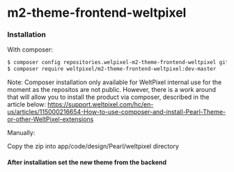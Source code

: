 # m2-theme-frontend-weltpixel

### Installation

With composer:

```sh
$ composer config repositories.welpixel-m2-theme-frontend-weltpixel git git@github.com:rusdragos/m2-theme-frontend-weltpixel.git
$ composer require weltpixel/m2-theme-frontend-weltpixel:dev-master
```
Note: Composer installation only available for WeltPixel internal use for the moment as the repositos are not public. However, there is a work around that will allow you to install the product via composer, described in the article below: https://support.weltpixel.com/hc/en-us/articles/115000216654-How-to-use-composer-and-install-Pearl-Theme-or-other-WeltPixel-extensions

Manually:

Copy the zip into app/code/design/Pearl/weltpixel directory


#### After installation set the new theme from the backend

